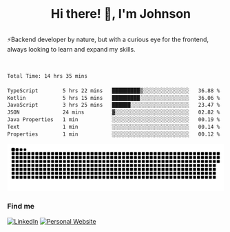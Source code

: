 <div id="user-content-toc">
  <ul align="center">
    <summary><h1 style="display: inline-block">Hi there! 👋, I'm Johnson</h1></summary>
  </ul>
</div>

⚡Backend developer by nature, but with a curious eye for the frontend, always looking to learn and expand my skills.

<br>


<!--START_SECTION:waka-->

```txt
Total Time: 14 hrs 35 mins

TypeScript        5 hrs 22 mins   █████████▒░░░░░░░░░░░░░░░   36.88 %
Kotlin            5 hrs 15 mins   █████████░░░░░░░░░░░░░░░░   36.06 %
JavaScript        3 hrs 25 mins   ██████░░░░░░░░░░░░░░░░░░░   23.47 %
JSON              24 mins         ▓░░░░░░░░░░░░░░░░░░░░░░░░   02.82 %
Java Properties   1 min           ░░░░░░░░░░░░░░░░░░░░░░░░░   00.19 %
Text              1 min           ░░░░░░░░░░░░░░░░░░░░░░░░░   00.14 %
Properties        1 min           ░░░░░░░░░░░░░░░░░░░░░░░░░   00.12 %
```

<!--END_SECTION:waka-->

<picture>
  <source  srcset="https://github.com/joshwambere/joshwambere/blob/output/github-contribution-grid-snake-dark.svg?palette=github-dark">
  <source  srcset="https://github.com/joshwambere/joshwambere/blob/output/github-contribution-grid-snake.svg">
  <img alt="github contribution grid snake animation" src="https://github.com/joshwambere/joshwambere/blob/output/github-contribution-grid-snake.svg">
</picture>

### Find me
<a href="https://www.linkedin.com/in/dusabe-johnson" target="_blank"><img src="https://img.shields.io/badge/LinkedIn-%230077B5.svg?&style=flat&logo=linkedin&logoColor=white" alt="LinkedIn"></a>
‎‎ [![Personal Website](https://img.shields.io/badge/visit-Johnsonis.me-blue)](https://johnsonis.me/)
